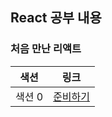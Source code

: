 ## React 공부 내용

### 처음 만난 리액트

| 색션   | 링크                                                                                                                                                   |
| ------ | ------------------------------------------------------------------------------------------------------------------------------------------------------ |
| 색션 0 | [준비하기](https://github.com/Heo-Tae-Min/React_Study/blob/main/%EC%83%89%EC%85%98%200.%20%EC%A4%80%EB%B9%84%ED%95%98%EA%B8%B0/%EC%83%89%EC%85%980.md) |
